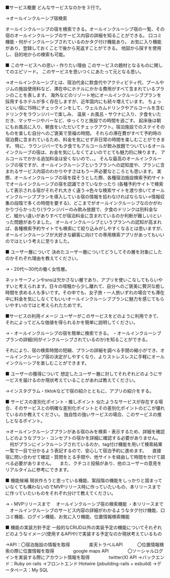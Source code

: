 ■サービス概要
どんなサービスなのかを３行で。

→オールインクルーシブ宿検索

オールインクルーシブの宿を検索できる。オールインクルーシブ宿の一覧、その宿のオールインクルーシブのサービス内容の詳細を知ることができる。
口コミ機能・何がインクルーシブされているのかタグ付け機能あり。
お気に入り機能があり、登録しておくことで後から見返すことができる。
地図から探すを使用し、目的地からの検索も可能。

■ このサービスへの思い・作りたい理由
このサービスの題材となるものに関してのエピソード。
このサービスを思いつくにあたって元となる思い。

→オールインクルーシブとは、宿泊代金に飲食代やアクティビティ代、プールやジムの施設使用料など、滞在中にホテルにかかる費用がすべて含まれているプランのことを表します。
海外などのリゾート地にオールインクルーシブプランを採用するホテルが多く存在しますが、近年国内にも続々増えています。
ちょっといい宿に15時にチェックインをして、ウェルカムドリンクやアルコールを含むドリンクをラウンジバーで楽しみ、
温泉・お風呂・サウナに入り、夕食をいただき、マッサージやバーなど、ゆっくりと施設での時間を過ごす。
起床後は朝にもお風呂に入り、朝食をいただいてチェックアウト。宿泊施設でのステイそのものを楽しむ自分へのご褒美で至福の時間。
それらの滞在費がすべて予約時の宿泊費に含まれているため、料金を気にせず非日常の時間を楽しむことができます。
特に、ラウンジバーでも夕食でもアルコールが飲み放題でついているオールインクルーブの宿は、お金を気にしなくてよいのでとても魅力的に映ります。
アルコールでかかる追加料金は安くないので、、。
そんな最高のオールインクルーシブの宿ですが、オールインクルーシブというプランへの認知度や、プランに含まれるサービス内容のわかりやすさはもう一声必要なところとも思います。
実際、オールインクルーシブの宿を探そうとした際、各種宿泊施設検索予約サイトでオールインクルーシブの宿を認識できていなかったり
(各種予約サイトで検索して表示される宿がそれぞれ大きく違う→色々な検索サイトを渡り歩いてオールインクルーシブプランを導入している宿の情報を拾わなければならない→情報収集の段階で多くの時間を要する)、どこまでがオールインクルーシブなのかがわかりづらかったり(ラウンジバーのみ飲み放題で、夕食のドリンクは別料金など、細かい違いがありすべてが宿泊料金に含まれているのか判断が難しい)といった問題がありました。
オールインクルーシブというプランへの認知が高まれば、各種検索予約サイトでも検索にて絞り込みがしやすくなるとは思いますが、
オールインクルーシブが大好きな顧客に向けての専用検索アプリがあってもいいのではという考えに至りました。

■ ユーザー層について
決めたユーザー層についてどうしてその層を対象にしたのかそれぞれ理由を教えてください。

→・20代～30代の働く女性層。

ネットサーフィンやsnsは欠かさない層であり、アプリを使いこなしてもらいやすいと考えられます。日々の喧騒から少し離れて、自分へのご褒美に贅沢な癒し時間を求める人も多いです。その中でも、女子旅・一人旅いずれの場合でも滞在中に料金を気にしなくてもいいオールインクルーシブプランに魅力を感じてもらいやすいのではと考えられたためです。

■サービスの利用イメージ
ユーザーがこのサービスをどのように利用できて、それによってどんな価値を得られるかを簡単に説明してください。

→・オールインクルーシブの宿を簡単に検索できる。
・オールインクルーシブプランの詳細(何がインクルーシブされているのか)を知ることができる。

それにより、宿の検索時間の短縮、プランの詳細を調べる手間の縮小ができ、オールインクルーシブ宿の決定がしやすくなり、よりストレスレスに手軽にオールインクルーシブを楽しむことができます。

■ ユーザーの獲得について
想定したユーザー層に対してそれぞれどのようにサービスを届けるのか現状考えていることがあれば教えてください。

→インスタグラム・tiktokなどで宿の紹介とともに、アプリの紹介をする。

■ サービスの差別化ポイント・推しポイント
似たようなサービスが存在する場合、そのサービスとの明確な差別化ポイントとその差別化ポイントのどこが優れているのか教えてください。
独自性の強いサービスの場合、このサービスの推しとなるポイント。

→オールインクルーシブプランがある宿のみを検索・表示するため、詳細を確認しどのようなプラン・コンセプトの宿かを詳細に確認する必要がありません。
　何がプランにインクルーシブされているのか、tag付け機能を用いて検索結果一覧で一目で分かるよう表記するので、安心して宿泊予約に進めます。
　直接宿に問い合わせて確認・質問をとる手間や、他サイトを経由して時間をかけて調べる必要がありません。
　また、クチコミ投稿があり、他のユーザーの意見をリアルタイムに参考にできます。

■ 機能候補
現状作ろうと思っている機能、案段階の機能をしっかりと固まっていなくても構わないのでMVPリリース時に作っていたいもの、本リリースまでに作っていたいものをそれぞれ分けて教えてください。

→・MVPリリースまで
　オールインクルーシブ宿の検索機能
 ・本リリースまで
 　オールインクルーシブのサービス内容の詳細がわかるようなタグ付け機能、口コミ機能、ログイン機能、お気に入り機能、位置情報検索機能
 

■ 機能の実装方針予定
一般的なCRUD以外の実装予定の機能についてそれぞれどのようなイメージ(使用するAPIや)で実装する予定なのか現状考えているもの

→API：〇宿泊施設の情報を取得
　　　　楽天トラベルAPI
　　　〇位置情報検索の際に位置情報を取得
　　　　google maps API　
　　　〇ソーシャルログインを実装する際にアカウント情報を取得
　　　　twitter(X) API
→バックエンド：Ruby on rails
→フロントエンド:Hotwire (jsbuilding-rails + esbuild)
→データベース：My SQL
